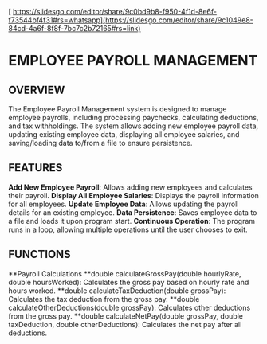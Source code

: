 [ https://slidesgo.com/editor/share/9c0bd9b8-f950-4f1d-8e6f-f73544bf4f31#rs=whatsapp](https://slidesgo.com/editor/share/9c1049e8-84cd-4a6f-8f8f-7bc7c2b72165#rs=link)
# EMPLOYEE PAYROLL MANAGEMENT

## OVERVIEW
The Employee Payroll Management system is designed to manage employee payrolls, including processing paychecks, calculating deductions, and tax withholdings. The system allows adding new employee payroll data, updating existing employee data, displaying all employee salaries, and saving/loading data to/from a file to ensure persistence.

## FEATURES
**Add New Employee Payroll**: Allows adding new employees and calculates their payroll.
**Display All Employee Salaries**: Displays the payroll information for all employees.
**Update Employee Data**: Allows updating the payroll details for an existing employee.
**Data Persistence**: Saves employee data to a file and loads it upon program start.
**Continuous Operation**: The program runs in a loop, allowing multiple operations until the user chooses to exit.
## FUNCTIONS
**Payroll Calculations
**double calculateGrossPay(double hourlyRate, double hoursWorked): Calculates the gross pay based on hourly rate and hours worked.
**double calculateTaxDeduction(double grossPay): Calculates the tax deduction from the gross pay.
**double calculateOtherDeductions(double grossPay): Calculates other deductions from the gross pay.
**double calculateNetPay(double grossPay, double taxDeduction, double otherDeductions): Calculates the net pay after all deductions.
